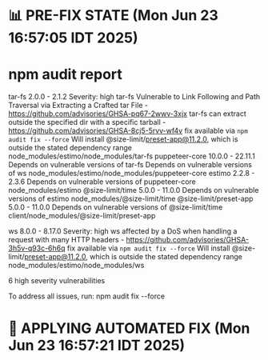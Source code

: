 📊 PRE-FIX STATE (Mon Jun 23 16:57:05 IDT 2025)
========================================

# npm audit report

tar-fs  2.0.0 - 2.1.2
Severity: high
tar-fs Vulnerable to Link Following and Path Traversal via Extracting a Crafted tar File - https://github.com/advisories/GHSA-pq67-2wwv-3xjx
tar-fs can extract outside the specified dir with a specific tarball - https://github.com/advisories/GHSA-8cj5-5rvv-wf4v
fix available via `npm audit fix --force`
Will install @size-limit/preset-app@11.2.0, which is outside the stated dependency range
node_modules/estimo/node_modules/tar-fs
  puppeteer-core  10.0.0 - 22.11.1
  Depends on vulnerable versions of tar-fs
  Depends on vulnerable versions of ws
  node_modules/estimo/node_modules/puppeteer-core
    estimo  2.2.8 - 2.3.6
    Depends on vulnerable versions of puppeteer-core
    node_modules/estimo
      @size-limit/time  5.0.0 - 11.0.0
      Depends on vulnerable versions of estimo
      node_modules/@size-limit/time
        @size-limit/preset-app  5.0.0 - 11.0.0
        Depends on vulnerable versions of @size-limit/time
        client/node_modules/@size-limit/preset-app

ws  8.0.0 - 8.17.0
Severity: high
ws affected by a DoS when handling a request with many HTTP headers - https://github.com/advisories/GHSA-3h5v-q93c-6h6q
fix available via `npm audit fix --force`
Will install @size-limit/preset-app@11.2.0, which is outside the stated dependency range
node_modules/estimo/node_modules/ws

6 high severity vulnerabilities

To address all issues, run:
  npm audit fix --force

🔧 APPLYING AUTOMATED FIX (Mon Jun 23 16:57:21 IDT 2025)
========================================
